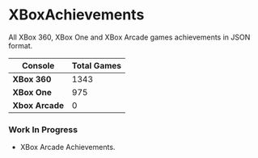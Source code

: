 # XBoxAchievements
All XBox 360, XBox One and XBox Arcade games achievements in JSON format.


| Console         | Total Games |
| --------------- | ----------- |
| **XBox 360**    | 1343        |
| **XBox One**    | 975         |
| **Xbox Arcade** | 0           |


### Work In Progress
- XBox Arcade Achievements.
